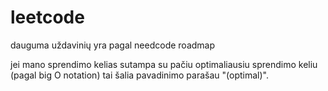 # leetcode

dauguma uždavinių yra pagal needcode roadmap

jei mano sprendimo kelias sutampa su pačiu optimaliausiu sprendimo keliu (pagal big O notation) tai šalia pavadinimo parašau "(optimal)".
